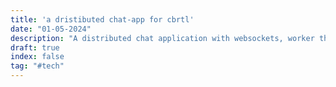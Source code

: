```yaml
---
title: 'a dristibuted chat-app for cbrtl'
date: "01-05-2024"
description: "A distributed chat application with websockets, worker threads, and a database, written in Rust and Svelte."
draft: true
index: false
tag: "#tech"
---
```

